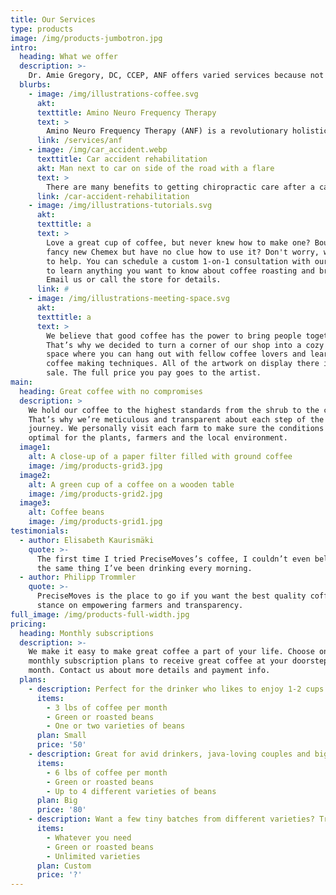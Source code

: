 ```yaml
---
title: Our Services
type: products
image: /img/products-jumbotron.jpg
intro:
  heading: What we offer
  description: >-
    Dr. Amie Gregory, DC, CCEP, ANF offers varied services because not every service works for everyone.  She specializes in gentle, specific adjusting ("spinal manipulation"). Her methods are safe, comfortable and highly effective
  blurbs:
    - image: /img/illustrations-coffee.svg
      akt: 
      texttitle: Amino Neuro Frequency Therapy
      text: >
        Amino Neuro Frequency Therapy (ANF) is a revolutionary holistic approach to pain, inflammation and dis-ease in the body following nerve paths and systems to find the root cause of a problem and activate the body’s defense system to help with healing.
      link: /services/anf
    - image: /img/car_accident.webp
      texttitle: Car accident rehabilitation
      akt: Man next to car on side of the road with a flare
      text: >
        There are many benefits to getting chiropractic care after a car accident. When it comes to injuries after a car accident, time is of the essence. Permanent damage can occur and scar tissue can develop very quickly without proper treatment in as little as 48 hours.  Sometimes you may not feel the symptoms right away because of the shock of the accident but when they come, they are often severely painful.
      link: /car-accident-rehabilitation
    - image: /img/illustrations-tutorials.svg
      akt: 
      texttitle: a
      text: >
        Love a great cup of coffee, but never knew how to make one? Bought a
        fancy new Chemex but have no clue how to use it? Don't worry, we’re here
        to help. You can schedule a custom 1-on-1 consultation with our baristas
        to learn anything you want to know about coffee roasting and brewing.
        Email us or call the store for details.
      link: #
    - image: /img/illustrations-meeting-space.svg
      akt: 
      texttitle: a
      text: >
        We believe that good coffee has the power to bring people together.
        That’s why we decided to turn a corner of our shop into a cozy meeting
        space where you can hang out with fellow coffee lovers and learn about
        coffee making techniques. All of the artwork on display there is for
        sale. The full price you pay goes to the artist.
main:
  heading: Great coffee with no compromises
  description: >
    We hold our coffee to the highest standards from the shrub to the cup.
    That’s why we’re meticulous and transparent about each step of the coffee’s
    journey. We personally visit each farm to make sure the conditions are
    optimal for the plants, farmers and the local environment.
  image1:
    alt: A close-up of a paper filter filled with ground coffee
    image: /img/products-grid3.jpg
  image2:
    alt: A green cup of a coffee on a wooden table
    image: /img/products-grid2.jpg
  image3:
    alt: Coffee beans
    image: /img/products-grid1.jpg
testimonials:
  - author: Elisabeth Kaurismäki
    quote: >-
      The first time I tried PreciseMoves’s coffee, I couldn’t even believe that was
      the same thing I’ve been drinking every morning.
  - author: Philipp Trommler
    quote: >-
      PreciseMoves is the place to go if you want the best quality coffee. I love their
      stance on empowering farmers and transparency.
full_image: /img/products-full-width.jpg
pricing:
  heading: Monthly subscriptions
  description: >-
    We make it easy to make great coffee a part of your life. Choose one of our
    monthly subscription plans to receive great coffee at your doorstep each
    month. Contact us about more details and payment info.
  plans:
    - description: Perfect for the drinker who likes to enjoy 1-2 cups per day.
      items:
        - 3 lbs of coffee per month
        - Green or roasted beans
        - One or two varieties of beans
      plan: Small
      price: '50'
    - description: Great for avid drinkers, java-loving couples and bigger crowds
      items:
        - 6 lbs of coffee per month
        - Green or roasted beans
        - Up to 4 different varieties of beans
      plan: Big
      price: '80'
    - description: Want a few tiny batches from different varieties? Try our custom plan
      items:
        - Whatever you need
        - Green or roasted beans
        - Unlimited varieties
      plan: Custom
      price: '?'
---
```




